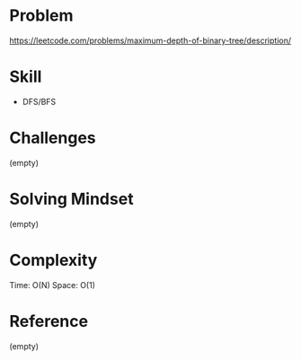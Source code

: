 
# Problem
https://leetcode.com/problems/maximum-depth-of-binary-tree/description/

# Skill
- DFS/BFS

# Challenges
(empty)

# Solving Mindset
(empty)

# Complexity
Time: O(N)
Space: O(1)

# Reference
(empty)
